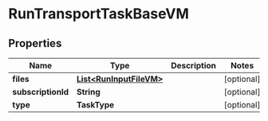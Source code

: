 

# RunTransportTaskBaseVM


## Properties

Name | Type | Description | Notes
------------ | ------------- | ------------- | -------------
**files** | [**List&lt;RunInputFileVM&gt;**](RunInputFileVM.md) |  |  [optional]
**subscriptionId** | **String** |  |  [optional]
**type** | **TaskType** |  |  [optional]



